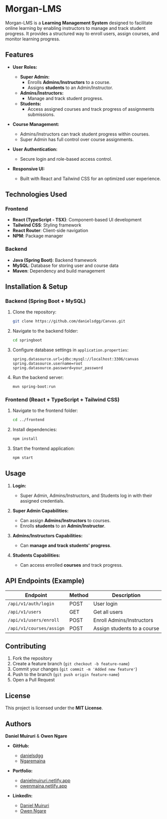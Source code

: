 # Morgan-LMS

Morgan-LMS is a **Learning Management System** designed to facilitate online learning by enabling instructors to manage and track student progress. It provides a structured way to enroll users, assign courses, and monitor learning progress.

## Features

- **User Roles:**
  - **Super Admin:**
    - Enrolls **Admins/Instructors** to a course.
    - Assigns **students** to an Admin/Instructor.
  - **Admins/Instructors:**
    - Manage and track student progress.
  - **Students:**
    - Access assigned courses and track progress of assignments submissions.

- **Course Management:**
  - Admins/Instructors can track student progress within courses.
  - Super Admin has full control over course assignments.

- **User Authentication:**
  - Secure login and role-based access control.

- **Responsive UI:**
  - Built with React and Tailwind CSS for an optimized user experience.

## Technologies Used

### Frontend
- **React (TypeScript - TSX)**: Component-based UI development
- **Tailwind CSS**: Styling framework
- **React Router**: Client-side navigation
- **NPM**: Package manager

### Backend
- **Java (Spring Boot)**: Backend framework
- **MySQL**: Database for storing user and course data
- **Maven**: Dependency and build management

## Installation & Setup

### Backend (Spring Boot + MySQL)
1. Clone the repository:
   ```sh
   git clone https://github.com/danielsdgg/Canvas.git
   ```
2. Navigate to the backend folder:
   ```sh
   cd springboot
   ```
3. Configure database settings in `application.properties`:
   ```properties
   spring.datasource.url=jdbc:mysql://localhost:3306/canvas
   spring.datasource.username=root
   spring.datasource.password=your_password
   ```
4. Run the backend server:
   ```sh
   mvn spring-boot:run
   ```

### Frontend (React + TypeScript + Tailwind CSS)
1. Navigate to the frontend folder:
   ```sh
   cd ../frontend
   ```
2. Install dependencies:
   ```sh
   npm install
   ```
3. Start the frontend application:
   ```sh
   npm start
   ```

## Usage

1. **Login:**
   - Super Admin, Admins/Instructors, and Students log in with their assigned credentials.
   
2. **Super Admin Capabilities:**
   - Can assign **Admins/Instructors** to courses.
   - Enrolls **students** to an **Admin/Instructor**.
   
3. **Admins/Instructors Capabilities:**
   - Can **manage and track students' progress**.
   
4. **Students Capabilities:**
   - Can access enrolled **courses** and track progress.

## API Endpoints (Example)
| Endpoint | Method | Description |
|----------|--------|-------------|
| `/api/v1/auth/login` | POST | User login |
| `/api/v1/users` | GET | Get all users |
| `/api/v1/users/enroll` | POST | Enroll Admins/Instructors |
| `/api/v1/courses/assign` | POST | Assign students to a course |

## Contributing
1. Fork the repository
2. Create a feature branch (`git checkout -b feature-name`)
3. Commit your changes (`git commit -m 'Added new feature'`)
4. Push to the branch (`git push origin feature-name`)
5. Open a Pull Request

## License
This project is licensed under the **MIT License**.

## Authors

**Daniel Muiruri** & **Owen Ngare**

- **GitHub:** 
  - [danielsdgg](https://github.com/danielsdgg)  
  - [Ngaremaina](https://github.com/Ngaremaina)  

- **Portfolio:** 
  - [danielmuiruri.netlify.app](https://danielmuiruri.netlify.app/)  
  - [owenmaina.netlify.app](https://owenmaina.netlify.app/)  

- **LinkedIn:** 
  - [Daniel Muiruri](https://www.linkedin.com/in/daniel-muiruri-541a701a3/)  
  - [Owen Ngare](https://www.linkedin.com/in/owen-ngare-maina/)  
